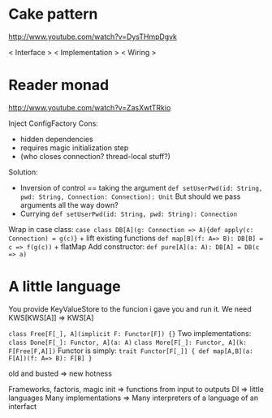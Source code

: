 # Cake pattern
http://www.youtube.com/watch?v=DysTHmpDgvk

< Interface >
< Implementation >
< Wiring >

# Reader monad
http://www.youtube.com/watch?v=ZasXwtTRkio

Inject ConfigFactory
Cons:
  - hidden dependencies
  - requires magic initialization step
  - (who closes connection? thread-local stuff?)

Solution:
 - Inversion of control == taking the argument
  `def setUserPwd(id: String, pwd: String, Connection: Connection):
  Unit`
But should we pass arguments all the way down?
 - Currying
 `def setUserPwd(id: String, pwd: String): Connection`

Wrap in case class:
`case class DB[A](g: Connection => A){def apply(c: Connection) =
g(c)}` + lift existing functions
`def map[B](f: A=> B): DB[B] = c => f(g(c))` + flatMap
Add constructor: `def pure[A](a: A): DB[A] = DB(c => a)`

# A little language
You provide KeyValueStore to the funcion i gave you and run it.
We need KWS[KWS[A]] => KWS[A]

`class Free[F[_], A](implicit F: Functor[F]) {}`
Two implementations:
`class Done[F[_]: Functor, A](a: A)`
`class More[F[_]: Functor, A](k: F[Free[F,A]])`
Functor is simply:
`trait Functor[F[_]] { def map[A,B](a: F[A])(f: A=> B): F[B] }`

old and busted => new hotness

Frameworks, factoris, magic init => functions from input to outputs
DI => little languages
Many implementations => Many interpreters of a language
of an interfact
